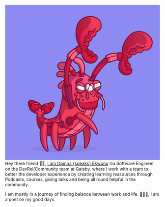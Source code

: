 
![Friendly lobster](Lobster---Gatsby.png)
Hey there friend 👋🏾, [I am Obinna {speaks} Ekwuno](https://twitter.com/Obinnaspeaks) 🤓a Software Engineer on the DevRel/Community team at Gatsby, where I work with a team to better the developer experience by creating learning reasources through Podcasts, courses, giving talks and being all round helpful in the community. 

I am mostly in a journey of finding balance between work and life. 🧘🏽‍♂️, I am a poet on my good days. 
